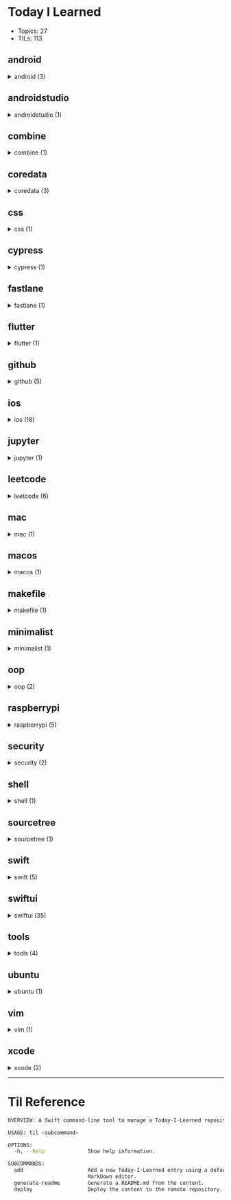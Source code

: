 # Today I Learned

-   Topics: 27
-   TILs: 113

## android 

<details><summary markdown="span">android (3)</summary>

| Date       | Title                                                                                                                             |
| ---------- | --------------------------------------------------------------------------------------------------------------------------------- |
| 2020-04-29 | [Capture images and videos from android devices with adb](./android/2020-04-28_capture-images-videos-from-android-devices-adb.md) |
| 2020-04-22 | [Open source minimalist launcher for Android](./android/2020-04-28_open-source-minimalist-launcher.md)                            |
| 2022-01-31 | [Fix failling to start emulator on Android Studio](./android/2022-01-31_fix-failling-to-start-emulator-on-android-studio.md)      |

</details>

## androidstudio 

<details><summary markdown="span">androidstudio (1)</summary>

| Date       | Title                                                                                                                                                      |
| ---------- | ---------------------------------------------------------------------------------------------------------------------------------------------------------- |
| 2020-05-04 | [Show the current file in the folder structure navigation bar](./androidstudio/2020-05-04_show-the-current-file-in-the-folder-structure-navigation-bar.md) |

</details>

## combine 

<details><summary markdown="span">combine (1)</summary>

| Date       | Title                                                                                                                                      |
| ---------- | ------------------------------------------------------------------------------------------------------------------------------------------ |
| 2020-06-04 | [Set a given Publishers Failure type to Never in Combine](./combine/2020-06-04_set-a-given-publishers-failure-type-to-never-in-combine.md) |

</details>

## coredata 

<details><summary markdown="span">coredata (3)</summary>

| Date       | Title                                                                                                                                                                                                                             |
| ---------- | --------------------------------------------------------------------------------------------------------------------------------------------------------------------------------------------------------------------------------- |
| 2020-05-20 | [How to filter using NSPredicate based on if the to many relationship set contains a specific value](./coredata/2020-05-19_how-to-filter-using-nspredicate-based-on-if-the-to-many-relationship-set-contains-a-specific-value.md) |
| 2020-05-20 | [Storing states in CoreData with enums](./coredata/2020-05-20_storing-states-in-coredata-with-enums.md)                                                                                                                           |
| 2020-05-22 | [NSPredicate case-insensitive matching on to-many relationship](./coredata/2020-05-21_nspredicate-caseinsensitive-matching-on-tomany-relationship.md)                                                                             |

</details>

## css 

<details><summary markdown="span">css (1)</summary>

| Date       | Title                                                                                                                         |
| ---------- | ----------------------------------------------------------------------------------------------------------------------------- |
| 2020-04-30 | [Handling Long Words and URLs (Forcing Breaks, Hyphenation, Ellipsis, etc)](./css/2020-04-29_handling-long-words-and-urls.md) |

</details>

## cypress 

<details><summary markdown="span">cypress (1)</summary>

| Date       | Title                                                                                                    |
| ---------- | -------------------------------------------------------------------------------------------------------- |
| 2021-04-03 | [Cypress.io - sitemap.xml validation test](./cypress/2021-04-03_cypressio-sitemapxml-validation-test.md) |

</details>

## fastlane 

<details><summary markdown="span">fastlane (1)</summary>

| Date       | Title                                                                                                                                         |
| ---------- | --------------------------------------------------------------------------------------------------------------------------------------------- |
| 2021-05-21 | [why fastlane working directory different than what I set](./fastlane/2021-05-21_why-fastlane-working-directory-different-than-what-i-set.md) |

</details>

## flutter 

<details><summary markdown="span">flutter (1)</summary>

| Date       | Title                                                                                           |
| ---------- | ----------------------------------------------------------------------------------------------- |
| 2020-05-02 | [Running a command-line dart script](./flutter/2020-05-01_running-a-commandline-dart-script.md) |

</details>

## github 

<details><summary markdown="span">github (5)</summary>

| Date       | Title                                                                                                                                                                                                       |
| ---------- | ----------------------------------------------------------------------------------------------------------------------------------------------------------------------------------------------------------- |
| 2020-04-18 | [Fix gh-pages rejection of new pushes](./github/2020-04-17_fix_github-pages-rejection-of-new-pushes.md)                                                                                                     |
| 2020-05-06 | [Git Error: Could could not read Username for 'https://github.com': terminal prompts disabled](./github/2020-05-06_git-error-could-could-not-read-username-for-httpsgithubcom-terminal-prompts-disabled.md) |
| 2020-05-28 | [Cancel Workflow Action](./github/2020-05-28_cancel-workflow-action.md)                                                                                                                                     |
| 2021-04-29 | [Get the Pull Request Number in Github Actions](./github/2021-04-29_get-the-pull-request-number-in-github-actions.md)                                                                                       |
| 2021-05-16 | [Use working-dreictory for entire job](./github/2021-05-16_use-workingdreictory-for-entire-job.md)                                                                                                          |

</details>

## ios 

<details><summary markdown="span">ios (18)</summary>

| Date       | Title                                                                                                                                                                                                                                                                                                                                                                                                     |
| ---------- | --------------------------------------------------------------------------------------------------------------------------------------------------------------------------------------------------------------------------------------------------------------------------------------------------------------------------------------------------------------------------------------------------------- |
| 2020-04-29 | [iOS development tools for Mac](./ios/2020-04-28_ios-development-tools.md)                                                                                                                                                                                                                                                                                                                                |
| 2020-05-07 | [Workaround about SPM (Swift package manager) deal with Xcode 11.4 and Swift 5.2 with external static libraries. Adding an internal dynamic library to resolve static code duplication error](./ios/2020-05-06_workaround-about-spm-swift-package-manager-deal-with-xcode-114-and-swift-52-with-external-static-libraries-adding-an-internal-dynamic-library-to-resolve-static-code-duplication-error.md) |
| 2020-05-12 | [Showing Touch symbol in iOS Simulators](./ios/2020-05-12_showing-touch-symbol-in-ios-simulators.md)                                                                                                                                                                                                                                                                                                      |
| 2020-05-18 | [disable iOS simulator 'connect hardware keyboard' programmatically](./ios/2020-05-18_disable-ios-simulator-connect-hardware-keyboard-programmatically.md)                                                                                                                                                                                                                                                |
| 2020-05-19 | [How do you manage and use “Many to many” core data relationships?](./ios/2020-05-18_how-do-you-manage-and-use-many-to-many-core-data-relationships.md)                                                                                                                                                                                                                                                   |
| 2020-05-18 | [iOS XCUITest - Simulate hardware keyboard return key](./ios/2020-05-18_ios-xcuitest-simulate-hardware-keyboard-return-key.md)                                                                                                                                                                                                                                                                            |
| 2020-05-22 | [Enable network mocks and more in UI Tests](./ios/2020-05-22_enable-network-mocks-and-more-in-ui-tests.md)                                                                                                                                                                                                                                                                                                |
| 2020-05-22 | [UI Test deleting text in text field](./ios/2020-05-22_ui-test-deleting-text-in-text-field.md)                                                                                                                                                                                                                                                                                                            |
| 2020-05-26 | [UITests how to test screen edge pan gestures?](./ios/2020-05-25_uitests-how-to-test-screen-edge-pan-gestures.md)                                                                                                                                                                                                                                                                                         |
| 2021-01-26 | [Add custom accessory to a row in UICollectionView](./ios/2021-01-26_add-custom-accessory-to-a-row-in-uicollectionview.md)                                                                                                                                                                                                                                                                                |
| 2021-01-30 | [Use SwiftUI preview inside Swift Package](./ios/2021-01-30_use-swiftui-preview-inside-swift-package.md)                                                                                                                                                                                                                                                                                                  |
| 2021-01-31 | [How to use Fastlane to deploy multiple targets to TestFlight, Xcode iOS](./ios/2021-01-31_how-to-use-fastlane-to-deploy-multiple-targets-to-testflight-xcode-ios.md)                                                                                                                                                                                                                                     |
| 2021-02-07 | [Keeping expansion state of OutlineDisclosures using NSDiffableDataSource SectionSnapshot on UICollectionView DiffableDatasource](./ios/2021-02-07_keeping-expansion-state-of-outlinedisclosures-using-nsdiffabledatasource-sectionsnapshot-on-uicollectionview-diffabledatasource.md)                                                                                                                    |
| 2021-02-07 | [Using A Custom Font With Dynamic Type](./ios/2021-02-07_using-a-custom-font-with-dynamic-type.md)                                                                                                                                                                                                                                                                                                        |
| 2021-02-11 | [Get light or dark variant of a color declared in assets](./ios/2021-02-11_get-light-or-dark-variant-of-a-color-declared-in-assets.md)                                                                                                                                                                                                                                                                    |
| 2021-03-03 | [Convert UIFont to SwiftUI Font](./ios/2021-03-03_convert-uifont-to-swiftui-font.md)                                                                                                                                                                                                                                                                                                                      |
| 2021-03-14 | [Multiline Text View in SwiftUI](./ios/2021-03-14_multiline-text-view-in-swiftui.md)                                                                                                                                                                                                                                                                                                                      |
| 2021-05-20 | [Core Data - how to generate CoreDataGeneratedAccessors?](./ios/2021-05-20_core-data-how-to-generate-coredatageneratedaccessors.md)                                                                                                                                                                                                                                                                       |

</details>

## jupyter 

<details><summary markdown="span">jupyter (1)</summary>

| Date       | Title                                                                                                                                |
| ---------- | ------------------------------------------------------------------------------------------------------------------------------------ |
| 2021-01-10 | [Manage widgets in jupyter notebooks using Ipywidgets](./jupyter/2021-01-10_manage-widgets-in-jupyter-notebooks-using-ipywidgets.md) |

</details>

## leetcode 

<details><summary markdown="span">leetcode (6)</summary>

| Date       | Title                                                                                            |
| ---------- | ------------------------------------------------------------------------------------------------ |
| 2022-03-15 | [905. Sort Array By Parity](./leetcode/2022-03-15_905-sort-array-by-parity.md)                   |
| 2022-03-15 | [953. Verifying an Alien Dictionary](./leetcode/2022-03-15_953-verifying-an-alien-dictionary.md) |
| 2022-03-16 | [206. Reverse Linked List](./leetcode/2022-03-16_206-reverse-linked-list.md)                     |
| 2022-03-16 | [412. Fizz Buzz](./leetcode/2022-03-16_412-fizz-buzz.md)                                         |
| 2022-03-16 | [475. Heaters](./leetcode/2022-03-16_475-heaters.md)                                             |
| 2022-03-16 | [485. Max Consecutive Ones](./leetcode/2022-03-16_485-max-consecutive-ones.md)                   |

</details>

## mac 

<details><summary markdown="span">mac (1)</summary>

| Date       | Title                                                                          |
| ---------- | ------------------------------------------------------------------------------ |
| 2020-05-02 | [Show hidden files in Finder](./mac/2020-05-01_show-hidden-files-in-finder.md) |

</details>

## macos 

<details><summary markdown="span">macos (1)</summary>

| Date       | Title                                                                                                                                                                                                                                                                                                     |
| ---------- | --------------------------------------------------------------------------------------------------------------------------------------------------------------------------------------------------------------------------------------------------------------------------------------------------------- |
| 2020-05-19 | [DB Browser for SQLite (DB4S) is a high quality, visual, open source tool to create, design, and edit database files compatible with SQLite.](./macos/2020-05-19_db-browser-for-sqlite-db4s-is-a-high-quality-visual-open-source-tool-to-create-design-and-edit-database-files-compatible-with-sqlite.md) |

</details>

## makefile 

<details><summary markdown="span">makefile (1)</summary>

| Date       | Title                                                                      |
| ---------- | -------------------------------------------------------------------------- |
| 2021-06-10 | [Missing Separator. Stop](./makefile/2021-06-10_missing-separator-stop.md) |

</details>

## minimalist 

<details><summary markdown="span">minimalist (1)</summary>

| Date       | Title                                                                                                       |
| ---------- | ----------------------------------------------------------------------------------------------------------- |
| 2020-05-14 | [Why Small Habits Make a Big Difference](./minimalist/2020-05-14_why-small-habits-make-a-big-difference.md) |

</details>

## oop 

<details><summary markdown="span">oop (2)</summary>

| Date       | Title                                                                                                                                                             |
| ---------- | ----------------------------------------------------------------------------------------------------------------------------------------------------------------- |
| 2020-05-14 | [Domain-Driven Design](./oop/2020-05-14_domaindriven-design.md)                                                                                                   |
| 2020-05-14 | [Object-Oriented Analysis and Design: What is it and how do you use it?](./oop/2020-05-14_objectoriented-analysis-and-design-what-is-it-and-how-do-you-use-it.md) |

</details>

## raspberrypi 

<details><summary markdown="span">raspberrypi (5)</summary>

| Date       | Title                                                                                                  |
| ---------- | ------------------------------------------------------------------------------------------------------ |
| 2021-05-02 | [Auto start a script at boot](./raspberrypi/2021-05-02_auto-start-a-script-at-boot.md)                 |
| 2021-05-02 | [Disable screensaver](./raspberrypi/2021-05-02_disable-screensaver.md)                                 |
| 2021-05-02 | [Using wildcard with scp command](./raspberrypi/2021-05-02_using-wildcard-with-scp-command.md)         |
| 2021-05-09 | [How to ake HDMI hot-pluggable on PI?](./raspberrypi/2021-05-09_how-to-ake-hdmi-hotpluggable-on-pi.md) |
| 2021-05-16 | [Do not mix RPi.GPIO and gpiozero](./raspberrypi/2021-05-16_do-not-mix-rpigpio-and-gpiozero.md)        |

</details>

## security 

<details><summary markdown="span">security (2)</summary>

| Date       | Title                                                                               |
| ---------- | ----------------------------------------------------------------------------------- |
| 2020-05-14 | [SSL Pinning with URLSession](./security/2020-05-14_ssl-pinning-with-urlsession.md) |
| 2020-05-14 | [SSL Pinning with Alomafire](./security/2020-05-14_ssl-pinning.md)                  |

</details>

## shell 

<details><summary markdown="span">shell (1)</summary>

| Date       | Title                                                                            |
| ---------- | -------------------------------------------------------------------------------- |
| 2020-04-22 | [How to wait for Ctrl-C in bash](./shell/2020-04-21_wait-for-interrupt-linux.md) |

</details>

## sourcetree 

<details><summary markdown="span">sourcetree (1)</summary>

| Date       | Title                                                                                                                                            |
| ---------- | ------------------------------------------------------------------------------------------------------------------------------------------------ |
| 2021-05-16 | [Hook failing because paths don't seem to be set correctly](./sourcetree/2021-05-16_hook-failing-because-paths-dont-seem-to-be-set-correctly.md) |

</details>

## swift 

<details><summary markdown="span">swift (5)</summary>

| Date       | Title                                                                                                                                                                           |
| ---------- | ------------------------------------------------------------------------------------------------------------------------------------------------------------------------------- |
| 2020-05-01 | [Launching a command-line command from a macOS app](./swift/2020-05-01_launching-a-commandline-command-from-a-macos-app.md)                                                     |
| 2020-05-13 | [How to add local Swift Package as dependency?](./swift/2020-05-12_how-to-add-local-swift-package-as-dependency.md)                                                             |
| 2020-05-22 | [conversion from NSTimeInterval to hour,minutes,seconds,milliseconds in swift](./swift/2020-05-21_conversion-from-nstimeinterval-to-hourminutessecondsmilliseconds-in-swift.md) |
| 2020-05-22 | [How to sleep for few milliseconds in swift?](./swift/2020-05-22_how-to-sleep-for-few-milliseconds-in-swift.md)                                                                 |
| 2020-05-28 | [Push View programmatically in callback, SwiftUI](./swift/2020-05-28_push-view-programmatically-in-callback-swiftui.md)                                                         |

</details>

## swiftui 

<details><summary markdown="span">swiftui (35)</summary>

| Date       | Title                                                                                                                                                                                                               |
| ---------- | ------------------------------------------------------------------------------------------------------------------------------------------------------------------------------------------------------------------- |
| 2020-05-12 | [ForEach with index](./swiftui/2020-05-12_foreach-with-index.md)                                                                                                                                                    |
| 2020-05-13 | [Hide Seperator in List](./swiftui/2020-05-12_hide-seperator-in-list.md)                                                                                                                                            |
| 2020-05-13 | [Preview with Core Data](./swiftui/2020-05-12_preview-with-core-data.md)                                                                                                                                            |
| 2020-05-13 | [Binding value from an ObservableObject](./swiftui/2020-05-13_binding-value-from-an-observableobject.md)                                                                                                            |
| 2020-05-13 | [HSHostingController, easily present fullscreen modals, safari, email, etc from SwiftUI](./swiftui/2020-05-13_hshostingcontroller-easily-present-fullscreen-modals-safari-email-etc-from-swiftui.md)                |
| 2020-05-13 | [SwiftUI: How to implement a custom init with @Binding variables](./swiftui/2020-05-13_swiftui-how-to-implement-a-custom-init-with-binding-variables.md)                                                            |
| 2020-05-14 | [3 Ways to React to @State Changes in SwiftUI](./swiftui/2020-05-14_3-ways-to-react-to-state-changes-in-swiftui.md)                                                                                                 |
| 2020-05-15 | [Disable user interaction on SwiftUI View](./swiftui/2020-05-14_disable-user-interaction-on-swiftui-view.md)                                                                                                        |
| 2020-05-15 | [How to instantiate PreviewProvider when View requires @Binding in initializer](./swiftui/2020-05-14_how-to-instantiate-previewprovider-when-view-requires-binding-in-initializer.md)                               |
| 2020-05-15 | [HStack fill whole width with equal spacing](./swiftui/2020-05-15_hstack-fill-whole-width-with-equal-spacing.md)                                                                                                    |
| 2020-05-15 | [Text aligment with custom frame](./swiftui/2020-05-15_text-aligment-with-custom-frame.md)                                                                                                                          |
| 2020-05-18 | [How do I create a multiline TextField in SwiftUI?](./swiftui/2020-05-18_how-do-i-create-a-multiline-textfield-in-swiftui.md)                                                                                       |
| 2020-05-19 | [How to detect live changes on TextField in SwiftUI?](./swiftui/2020-05-18_how-to-detect-live-changes-on-textfield-in-swiftui.md)                                                                                   |
| 2020-05-18 | [How to make a view dismiss itself](./swiftui/2020-05-18_how-to-make-a-view-dismiss-itself.md)                                                                                                                      |
| 2020-05-19 | [How to use SwiftUI in Swift Playgrounds](./swiftui/2020-05-18_how-to-use-swiftui-in-swift-playgrounds.md)                                                                                                          |
| 2020-05-18 | [UITextView wrapper for SwiftUI](./swiftui/2020-05-18_uitextview-wrapper-for-swiftui.md)                                                                                                                            |
| 2020-05-25 | [How to show complete List when keyboard is showing up in SwiftUI](./swiftui/2020-05-24_how-to-show-complete-list-when-keyboard-is-showing-up-in-swiftui.md)                                                        |
| 2020-05-27 | [How to hide the status bar in SwiftUI](./swiftui/2020-05-27_how-to-hide-the-status-bar-in-swiftui.md)                                                                                                              |
| 2020-05-27 | [Make a VStack fill the screen in SwiftUI](./swiftui/2020-05-27_make-a-vstack-fill-the-screen-in-swiftui.md)                                                                                                        |
| 2020-05-28 | [Fixed: Multiple sheet(isPresented:) doesn't work in SwiftUI](./swiftui/2020-05-28_fixed-multiple-sheetispresented-doesnt-work-in-swiftui.md)                                                                       |
| 2020-05-28 | [Fixed: SwiftUI picker in form repositioning after navigation](./swiftui/2020-05-28_fixed-swiftui-picker-in-form-repositioning-after-navigation.md)                                                                 |
| 2020-05-28 | [Simple SwiftUI Arc endAngle animation](./swiftui/2020-05-28_simple-swiftui-arc-endangle-animation.md)                                                                                                              |
| 2020-05-29 | [Dismiss view with swipe on iOS 13 XCUITest](./swiftui/2020-05-29_dismiss-view-with-swipe-on-ios-13-xcuitest.md)                                                                                                    |
| 2020-06-03 | [Add a border with cornerRadius to an Image in SwiftUI](./swiftui/2020-06-03_add-a-border-with-cornerradius-to-an-image-in-swiftui.md)                                                                              |
| 2021-05-18 | [How to update @FetchRequest, when a related Entity changes in SwiftUI?](./swiftui/2021-05-18_how-to-update-fetchrequest-when-a-related-entity-changes-in-swiftui.md)                                               |
| 2021-05-25 | [Rounded Borders in SwiftUI](./swiftui/2021-05-25_rounded-borders-in-swiftui.md)                                                                                                                                    |
| 2021-05-26 | [Detecting tapping on the back button on NavigationView](./swiftui/2021-05-26_detecting-tapping-on-the-back-button-on-navigationview.md)                                                                            |
| 2021-06-02 | [How do you clip an image to a square inside a lazy grid? (SwiftUI)](./swiftui/2021-06-02_how-do-you-clip-an-image-to-a-square-inside-a-lazy-grid-swiftui.md)                                                       |
| 2021-06-07 | [Picker for optional data type in SwiftUI?](./swiftui/2021-06-07_picker-for-optional-data-type-in-swiftui.md)                                                                                                       |
| 2021-06-07 | [Set initial value for State](./swiftui/2021-06-07_set-initial-value-for-state.md)                                                                                                                                  |
| 2021-06-25 | [How to hide keyboard when using SwiftUI?](./swiftui/2021-06-25_how-to-hide-keyboard-when-using-swiftui.md)                                                                                                         |
| 2021-06-29 | [Make SwiftUI Color codable](./swiftui/2021-06-29_make-swiftui-color-codable.md)                                                                                                                                    |
| 2021-07-14 | [How to set the scale when using UIGraphicsImageRenderer](./swiftui/2021-07-14_how-to-set-the-scale-when-using-uigraphicsimagerenderer.md)                                                                          |
| 2021-07-15 | [SwiftUI: sheet not presented if triggered from subview when superview can also present sheet](./swiftui/2021-07-15_swiftui-sheet-not-presented-if-triggered-from-subview-when-superview-can-also-present-sheet.md) |
| 2021-08-09 | [Overlapping Navigation Titles In SwiftUI](./swiftui/2021-08-09_overlapping-navigation-titles-in-swiftui.md)                                                                                                        |

</details>

## tools 

<details><summary markdown="span">tools (4)</summary>

| Date       | Title                                                                                                                                                                               |
| ---------- | ----------------------------------------------------------------------------------------------------------------------------------------------------------------------------------- |
| 2020-04-24 | [Local file transfer between desktops and mobile devices from terminal with QRCode](./tools/2020-04-13_local_file_transfer_desktop_mobile_terminal_qrcode.md)                       |
| 2020-05-04 | [a little macOS app that records your screen to make a timelapse](./tools/2020-05-04_a-little-macos-app-that-records-your-screen-to-make-a-timelapse.md)                            |
| 2020-04-28 | [A delightful community-driven framework for managing your `zsh` configurations, plugins, themes](./tools/2020_04_27_ohmyzsh_community-driven-zsh-plugins-configurations-themes.md) |
| 2021-04-11 | [Cross posting cli DEV, Hashnode, Medium](./tools/2021-04-11_cross-posting-cli-dev-hashnode-medium.md)                                                                              |

</details>

## ubuntu 

<details><summary markdown="span">ubuntu (1)</summary>

| Date       | Title                                                                                                           |
| ---------- | --------------------------------------------------------------------------------------------------------------- |
| 2020-04-15 | [Fingerprint authentication on Ubuntu 18.04](./ubuntu/2020-04-14_fingerprint-authentication-on-ubuntu-18-04.md) |

</details>

## vim 

<details><summary markdown="span">vim (1)</summary>

| Date       | Title                                                                           |
| ---------- | ------------------------------------------------------------------------------- |
| 2020-05-18 | [Show/Hide line number in vim](./vim/2020-05-18_showhide-line-number-in-vim.md) |

</details>

## xcode 

<details><summary markdown="span">xcode (2)</summary>

| Date       | Title                                                                                                              |
| ---------- | ------------------------------------------------------------------------------------------------------------------ |
| 2020-05-01 | [Apply all suggested fixes using short keys](./xcode/2020-04-30_apply-all-suggested-fixes-using-short-keys.md)     |
| 2020-05-14 | [Xcode 11 iOS 13 simulator freeze UITextField](./xcode/2020-05-13_xcode-11-ios-13-simulator-freeze-uitextfield.md) |

</details>

---
# Til Reference

```bash
OVERVIEW: A Swift command-line tool to manage a Today-I-Learned repository

USAGE: til <subcommand>

OPTIONS:
  -h, --help              Show help information.

SUBCOMMANDS:
  add                     Add a new Today-I-Learned entry using a default
                          MarkDown editor.
  generate-readme         Generate a README.md from the content.
  deploy                  Deploy the content to the remote repository.

```

